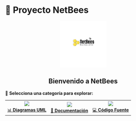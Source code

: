 # 📂 Proyecto NetBees

<div align="center">
  <img src="images/LogoNetbees.png" alt="NetBees Logo" width="150">
  <h2> Bienvenido a NetBees</h2>
</div>

📌 **Selecciona una categoría para explorar:**

<div align="center">

<table>
  <tr>
    <td align="center">
      <a href="https://github.com/usuario/repositorio/tree/main/diagrams">
        <img src="https://cdn-icons-png.flaticon.com/128/3790/3790615.png" width="80"><br>
        📊 <strong>Diagramas UML</strong>
      </a>
    </td>
    <td align="center">
      <a href="https://github.com/usuario/repositorio/tree/main/docs">
        <img src="https://cdn-icons-png.flaticon.com/128/2991/2991145.png" width="80"><br>
        📄 <strong>Documentación</strong>
      </a>
    </td>
    <td align="center">
      <a href="https://github.com/usuario/repositorio/tree/main/code">
        <img src="https://cdn-icons-png.flaticon.com/128/3771/3771090.png" width="80"><br>
        💻 <strong>Código Fuente</strong>
      </a>
    </td>
  </tr>
</table>

</div>
